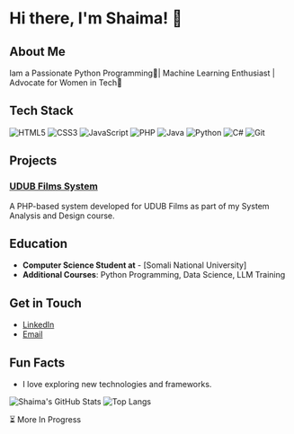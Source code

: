 # Hi there, I'm Shaima! 👋

## About Me
Iam a Passionate Python Programming🐍| Machine Learning Enthusiast | Advocate for Women in Tech🎯

## Tech Stack
![HTML5](https://img.shields.io/badge/-HTML5-E34F26?logo=html5&logoColor=white&style=for-the-badge)
![CSS3](https://img.shields.io/badge/-CSS3-1572B6?logo=css3&logoColor=white&style=for-the-badge)
![JavaScript](https://img.shields.io/badge/-JavaScript-F7DF1E?logo=javascript&logoColor=black&style=for-the-badge)
![PHP](https://img.shields.io/badge/-PHP-777BB4?logo=php&logoColor=white&style=for-the-badge)
![Java](https://img.shields.io/badge/-Java-007396?logo=java&logoColor=white&style=for-the-badge)
![Python](https://img.shields.io/badge/-Python-3776AB?logo=python&logoColor=white&style=for-the-badge)
![C#](https://img.shields.io/badge/-C%23-239120?logo=c-sharp&logoColor=white&style=for-the-badge)
![Git](https://img.shields.io/badge/-Git-F05032?logo=git&logoColor=white&style=for-the-badge)

## Projects
### [UDUB Films System](https://github.com/ShaimaAbdi/Udub/tree/master)
A PHP-based system developed for UDUB Films as part of my System Analysis and Design course.


## Education
- **Computer Science Student at** - [Somali National University]
- **Additional Courses**: Python Programming, Data Science, LLM Training

## Get in Touch
- [LinkedIn](https://www.linkedin.com/in/shaima-abdi-04234126a/)
- [Email](mailto:youremail@shaima.abdisalat@gmail.com)

## Fun Facts
- I love exploring new technologies and frameworks.

![Shaima's GitHub Stats](https://github-readme-stats.vercel.app/api?username=shaimaAbdi&show_icons=true&theme=radical)   ![Top Langs](https://github-readme-stats.vercel.app/api/top-langs/?username=shaimaAbdi&layout=compact&theme=radical)



⏳ More In Progress
